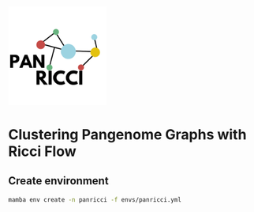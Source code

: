 <!-- ![pantera](images/PANRICCI-removebg-preview.png) -->
<img src="images/PANRICCI-removebg-preview.png" width="200" height="200">

# Clustering Pangenome Graphs with Ricci Flow

## Create environment
```bash
mamba env create -n panricci -f envs/panricci.yml
```